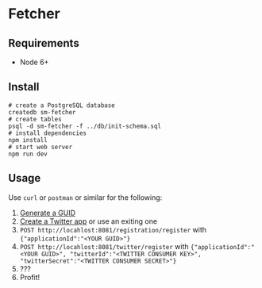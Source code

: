 # Fetcher

## Requirements

- Node 6+

## Install

    # create a PostgreSQL database
    createdb sm-fetcher
    # create tables
    psql -d sm-fetcher -f ../db/init-schema.sql
    # install dependencies
    npm install
    # start web server
    npm run dev
    
## Usage

Use `curl` or `postman` or similar for the following:

1. [Generate a GUID](https://www.guidgen.com/)
2. [Create a Twitter app](https://apps.twitter.com/) or use an exiting one
3. `POST http://locahlost:8081/registration/register` with `{"applicationId":"<YOUR GUID>"}`
4. `POST http://locahlost:8081/twitter/register` with `{"applicationId":"<YOUR GUID>", "twitterId":"<TWITTER CONSUMER KEY>", "twitterSecret":"<TWITTER CONSUMER SECRET>"}`
5. ???
6. Profit!   
    